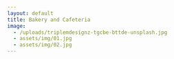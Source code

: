 ```yaml
---
layout: default
title: Bakery and Cafeteria
image:
  - /uploads/triplemdesignz-tgcbe-bttde-unsplash.jpg
  - assets/img/01.jpg
  - assets/img/02.jpg
---
```


